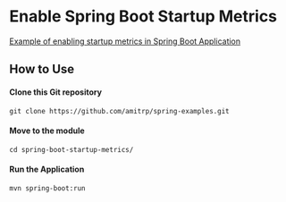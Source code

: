 # Enable Spring Boot Startup Metrics

[Example of enabling startup metrics in Spring Boot Application](https://www.amitph.com/spring-boot-startup-monitoring/)


## How to Use

#### Clone this Git repository

```
git clone https://github.com/amitrp/spring-examples.git
```

#### Move to the module
```
cd spring-boot-startup-metrics/
```

#### Run the Application
```
mvn spring-boot:run
```